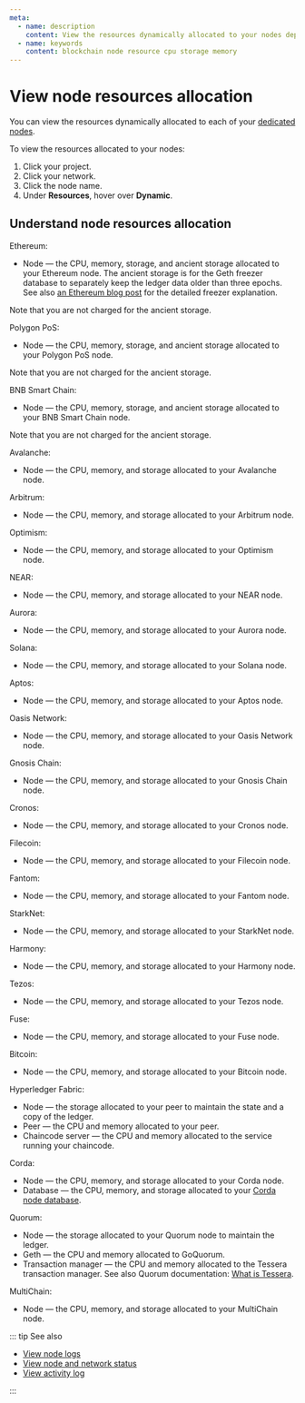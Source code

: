 ```yaml
---
meta:
  - name: description
    content: View the resources dynamically allocated to your nodes deployed with the Chainstack managed blockchain services.
  - name: keywords
    content: blockchain node resource cpu storage memory
---
```


# View node resources allocation

You can view the resources dynamically allocated to each of your [dedicated nodes](/glossary/dedicated-node).

To view the resources allocated to your nodes:

1. Click your project.
1. Click your network.
1. Click the node name.
1. Under **Resources**, hover over **Dynamic**.

## Understand node resources allocation

Ethereum:

* Node — the CPU, memory, storage, and ancient storage allocated to your Ethereum node. The ancient storage is for the Geth freezer database to separately keep the ledger data older than three epochs. See also [an Ethereum blog post](https://blog.ethereum.org/2019/07/10/geth-v1-9-0/) for the detailed freezer explanation.

Note that you are not charged for the ancient storage.

Polygon PoS:

* Node — the CPU, memory, storage, and ancient storage allocated to your Polygon PoS node.

Note that you are not charged for the ancient storage.

BNB Smart Chain:

* Node — the CPU, memory, storage, and ancient storage allocated to your BNB Smart Chain node.

Note that you are not charged for the ancient storage.

Avalanche:

* Node — the CPU, memory, and storage allocated to your Avalanche node.

Arbitrum:

* Node — the CPU, memory, and storage allocated to your Arbitrum node.

Optimism:

* Node — the CPU, memory, and storage allocated to your Optimism node.

NEAR:

* Node — the CPU, memory, and storage allocated to your NEAR node.

Aurora:

* Node — the CPU, memory, and storage allocated to your Aurora node.

Solana:

* Node — the CPU, memory, and storage allocated to your Solana node.

Aptos:

* Node — the CPU, memory, and storage allocated to your Aptos node.

Oasis Network:

* Node — the CPU, memory, and storage allocated to your Oasis Network node.

Gnosis Chain:

* Node — the CPU, memory, and storage allocated to your Gnosis Chain node.

Cronos:

* Node — the CPU, memory, and storage allocated to your Cronos node.

Filecoin:

* Node — the CPU, memory, and storage allocated to your Filecoin node.

Fantom:

* Node — the CPU, memory, and storage allocated to your Fantom node.

StarkNet:

* Node — the CPU, memory, and storage allocated to your StarkNet node.

Harmony:

* Node — the CPU, memory, and storage allocated to your Harmony node.

Tezos:

* Node — the CPU, memory, and storage allocated to your Tezos node.

Fuse:

* Node — the CPU, memory, and storage allocated to your Fuse node.

Bitcoin:

* Node — the CPU, memory, and storage allocated to your Bitcoin node.

Hyperledger Fabric:

* Node — the storage allocated to your peer to maintain the state and a copy of the ledger.
* Peer — the CPU and memory allocated to your peer.
* Chaincode server — the CPU and memory allocated to the service running your chaincode.

Corda:

* Node — the CPU, memory, and storage allocated to your Corda node.
* Database — the CPU, memory, and storage allocated to your [Corda node database](https://docs.corda.net/docs/corda-os/node-database.html).

Quorum:

* Node — the storage allocated to your Quorum node to maintain the ledger.
* Geth — the CPU and memory allocated to GoQuorum.
* Transaction manager — the CPU and memory allocated to the Tessera transaction manager. See also Quorum documentation: [What is Tessera](https://docs.tessera.consensys.net/).

MultiChain:

* Node — the CPU, memory, and storage allocated to your MultiChain node.

::: tip See also

* [View node logs](/platform/view-node-logs)
* [View node and network status](/platform/view-node-and-network-status)
* [View activity log](/platform/view-activity-log)

:::
